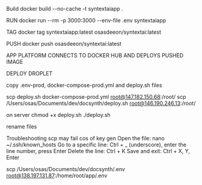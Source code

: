 Build docker build --no-cache -t syntextaiapp .

RUN docker run --rm -p 3000:3000 --env-file .env syntextaiapp

TAG docker tag syntextaiapp:latest osasdeeon/syntextai:latest

PUSH docker push osasdeeon/syntextai:latest

APP PLATFORM CONNECTS TO DOCKER HUB AND DEPLOYS PUSHED IMAGE

DEPLOY DROPLET 

copy .env-prod, docker-compose-prod.yml and deploy.sh files

scp deploy.sh docker-compose-prod.yml root@147.182.150.68:/root/ 
scp /Users/osas/Documents/dev/docsynth/deploy.sh root@146.190.246.13:/root/

on server chmod +x deploy.sh
 ./deploy.sh

rename files

Troubleshooting scp may fail cos of key gen 
Open the file: nano ~/.ssh/known_hosts 
Go to a specific line: Ctrl + _ (underscore), 
enter the line number, 
press Enter 
Delete the line: Ctrl + K
 Save and exit: Ctrl + X, Y, Enter


scp /Users/osas/Documents/dev/docsynth/.env root@138.197.131.87:/home/root/app/.env

